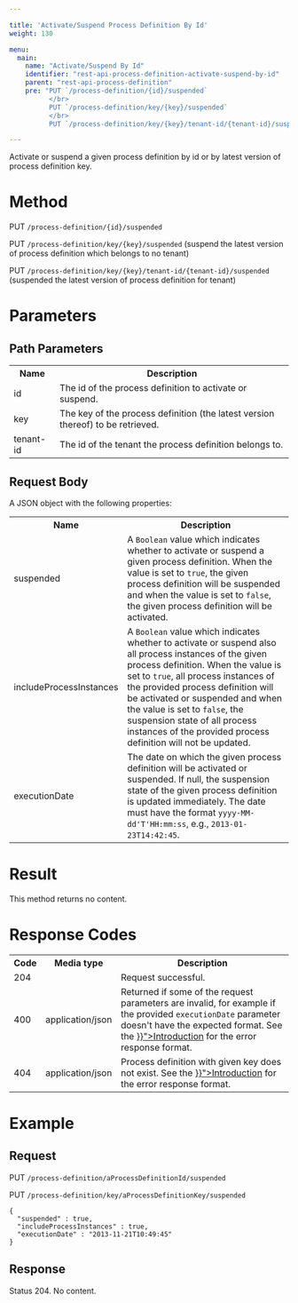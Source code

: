 ```yaml
---

title: 'Activate/Suspend Process Definition By Id'
weight: 130

menu:
  main:
    name: "Activate/Suspend By Id"
    identifier: "rest-api-process-definition-activate-suspend-by-id"
    parent: "rest-api-process-definition"
    pre: "PUT `/process-definition/{id}/suspended`
          </br>
          PUT `/process-definition/key/{key}/suspended`
          </br>
          PUT `/process-definition/key/{key}/tenant-id/{tenant-id}/suspended`"

---
```



Activate or suspend a given process definition by id or by latest version of process definition key.

# Method

PUT `/process-definition/{id}/suspended`

PUT `/process-definition/key/{key}/suspended` (suspend the latest version of process definition which belongs to no tenant)

PUT `/process-definition/key/{key}/tenant-id/{tenant-id}/suspended` (suspended the latest version of process definition for tenant)


# Parameters

## Path Parameters

<table class="table table-striped">
  <tr>
    <th>Name</th>
    <th>Description</th>
  </tr>
  <tr>
    <td>id</td>
    <td>The id of the process definition to activate or suspend.</td>
  </tr>
  <tr>
    <td>key</td>
    <td>The key of the process definition (the latest version thereof) to be retrieved.</td>
  </tr>
  <tr>
    <td>tenant-id</td>
    <td>The id of the tenant the process definition belongs to.</td>
  </tr>
</table>


## Request Body

A JSON object with the following properties:

<table class="table table-striped">
  <tr>
    <th>Name</th>
    <th>Description</th>
  </tr>
  <tr>
    <td>suspended</td>
    <td>A <code>Boolean</code> value which indicates whether to activate or suspend a given process definition. When the value is set to <code>true</code>, the given process definition will be suspended and when the value is set to <code>false</code>, the given process definition will be activated.</td>
  </tr>
  <tr>
    <td>includeProcessInstances</td>
    <td>A <code>Boolean</code> value which indicates whether to activate or suspend also all process instances of the given process definition. When the value is set to <code>true</code>, all process instances of the provided process definition will be activated or suspended and when the value is set to <code>false</code>, the suspension state of all process instances of the provided process definition will not be updated.</td>
  </tr>
  <tr>
    <td>executionDate</td>
    <td>The date on which the given process definition will be activated or suspended. If null, the suspension state of the given process definition is updated immediately. The date must have the format <code>yyyy-MM-dd'T'HH:mm:ss</code>, e.g., <code>2013-01-23T14:42:45</code>.</td>
  </tr>
</table>


# Result

This method returns no content.


# Response Codes

<table class="table table-striped">
  <tr>
    <th>Code</th>
    <th>Media type</th>
    <th>Description</th>
  </tr>
  <tr>
    <td>204</td>
    <td></td>
    <td>Request successful.</td>
  </tr>
  <tr>
    <td>400</td>
    <td>application/json</td>
    <td>Returned if some of the request parameters are invalid, for example if the provided <code>executionDate</code> parameter doesn't have the expected format. See the <a href="{{< relref "reference/rest/overview/index.md#error-handling" >}}">Introduction</a> for the error response format.</td>
  </tr>
  <tr>
    <td>404</td>
    <td>application/json</td>
    <td>Process definition with given key does not exist. See the <a href="{{< relref "reference/rest/overview/index.md#error-handling" >}}">Introduction</a> for the error response format.</td>
  </tr>
</table>


# Example

## Request

PUT `/process-definition/aProcessDefinitionId/suspended`

PUT `/process-definition/key/aProcessDefinitionKey/suspended`

    {
      "suspended" : true,
      "includeProcessInstances" : true,
      "executionDate" : "2013-11-21T10:49:45"
    }

## Response

Status 204. No content.
